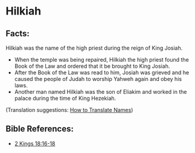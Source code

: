 # Hilkiah #

## Facts: ##

Hilkiah was the name of the high priest during the reign of King Josiah. 

* When the temple was being repaired, Hilkiah the high priest found the Book of the Law and ordered that it be brought to King Josiah.
* After the Book of the Law was read to him, Josiah was grieved and he caused the people of Judah to worship Yahweh again and obey his laws.
* Another man named Hilkiah was the son of Eliakim and worked in the palace during the time of King Hezekiah.

(Translation suggestions: [How to Translate Names](en/ta-vol1/translate/man/translate-names))



## Bible References: ##

* [2 Kings 18:16-18](en/tn/2ki/help/18/16)